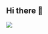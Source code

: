 ## Hi there 👋
<img src="https://skillicons.dev/icons?i=cpp,cs,unreal,visualstudio,vscode,github,gitlab,git)](https://skillicons.dev">





